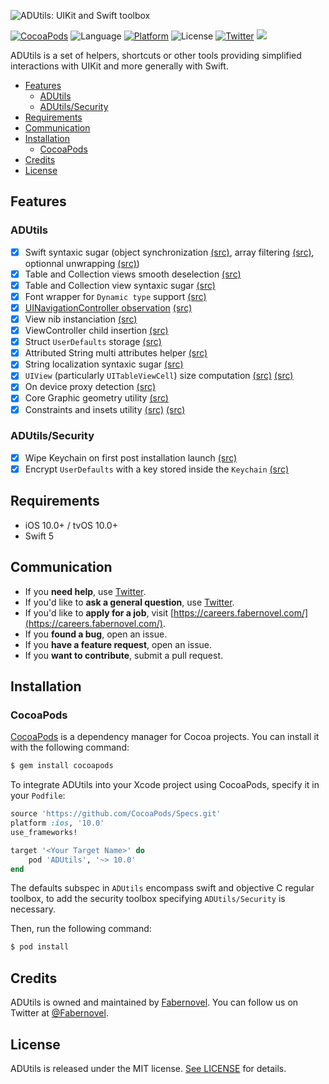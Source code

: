 ![ADUtils: UIKit and Swift toolbox](https://raw.githubusercontent.com/faberNovel/ADUtils/master/ADUtils.jpg)

[![CocoaPods](https://img.shields.io/cocoapods/v/ADUtils.svg?style=flat)](https://github.com/faberNovel/ADUtils)
![Language](https://img.shields.io/badge/language-Swift%204-orange.svg)
[![Platform](https://img.shields.io/cocoapods/p/ADUtils.svg?style=flat)](https://github.com/faberNovel/ADUtils)
![License](https://img.shields.io/github/license/faberNovel/ADUtils.svg?style=flat)
[![Twitter](https://img.shields.io/badge/twitter-@FabernovelTech-blue.svg?style=flat)](https://twitter.com/FabernovelTech)
![](https://github.com/faberNovel/ADUtils/workflows/CI/badge.svg)

ADUtils is a set of helpers, shortcuts or other tools providing simplified interactions with UIKit and more generally with Swift.

- [Features](#features)
  - [ADUtils](#adutils)
  - [ADUtils/Security](#adutilssecurity)
- [Requirements](#requirements)
- [Communication](#communication)
- [Installation](#installation)
  - [CocoaPods](#cocoapods)
- [Credits](#credits)
- [License](#license)

## Features

### ADUtils

- [x] Swift syntaxic sugar (object synchronization [(src)](Modules/ADUtils/AnyObject+Synchronize.swift), array filtering [(src)](Modules/ADUtils/Array+Filter.swift), optionnal unwrapping [(src)](Modules/ADUtils/Optional+Unwrap.swift))
- [x] Table and Collection views smooth deselection [(src)](Modules/ADUtils/DeselectableView.swift)
- [x] Table and Collection view syntaxic sugar [(src)](Modules/ADUtils/RegisterableView.swift)
- [x] Font wrapper for `Dynamic type` support [(src)](Modules/ADUtils_noext/DynamicFont.swift)
- [x] [UINavigationController observation](https://en.fabernovel.com/insights/dev-en/coordinators-and-back-button) [(src)](Modules/ADUtils/NavigationControllerObserver.swift)
- [x] View nib instanciation [(src)](Modules/ADUtils/UIView+NibLoader.swift)
- [x] ViewController child insertion [(src)](Modules/ADUtils/UIViewController+ChildInsertion.swift)
- [x] Struct `UserDefaults` storage [(src)](Modules/ADUtils/PropertyListArchiver.swift)
- [x] Attributed String multi attributes helper [(src)](Modules/ADUtils/String+AttributedFormat.swift)
- [x] String localization syntaxic sugar [(src)](Modules/ADUtils/String+Localization.swift)
- [x] `UIView` (particularly `UITableViewCell`) size computation [(src)](Modules/ADUtils/UIView+PreferredLayoutSize.swift) [(src)](Modules/ADUtils/UITableViewCell+PreferredLayoutHeight.swift)
- [x] On device proxy detection [(src)](Modules/ADUtils_noext/ProxyDetector.swift)
- [x] Core Graphic geometry utility [(src)](Modules/ADUtils/Geometry+Utilities.swift)
- [x] Constraints and insets utility [(src)](Modules/ADUtils/UIView+Constraints.swift) [(src)](Modules/ADUtils/UIEdgeInsets+Utilities.swift)

### ADUtils/Security

- [x] Wipe Keychain on first post installation launch [(src)](Modules/ADUtils_security/PostInstallationKeychainCleaner.swift)
- [x] Encrypt `UserDefaults` with a key stored inside the `Keychain` [(src)](Modules/ADUtils_security/SecureArchiver.swift)

## Requirements

- iOS 10.0+ / tvOS 10.0+
- Swift 5

## Communication

- If you **need help**, use [Twitter](https://twitter.com/FabernovelTech).
- If you'd like to **ask a general question**, use [Twitter](https://twitter.com/FabernovelTech).
- If you'd like to **apply for a job**, visit [https://careers.fabernovel.com/](https://careers.fabernovel.com/).
- If you **found a bug**, open an issue.
- If you **have a feature request**, open an issue.
- If you **want to contribute**, submit a pull request.

## Installation

### CocoaPods

[CocoaPods](https://cocoapods.org) is a dependency manager for Cocoa projects. You can install it with the following command:

```bash
$ gem install cocoapods
```

To integrate ADUtils into your Xcode project using CocoaPods, specify it in your `Podfile`:

```ruby
source 'https://github.com/CocoaPods/Specs.git'
platform :ios, '10.0'
use_frameworks!

target '<Your Target Name>' do
    pod 'ADUtils', '~> 10.0'
end
```

The defaults subspec in `ADUtils` encompass swift and objective C regular toolbox, to add the security toolbox specifying `ADUtils/Security` is necessary.

Then, run the following command:

```bash
$ pod install
```

## Credits

ADUtils is owned and maintained by [Fabernovel](https://www.fabernovel.com/). You can follow us on Twitter at [@Fabernovel](https://twitter.com/FabernovelTech).


## License

ADUtils is released under the MIT license. [See LICENSE](LICENSE) for details.
